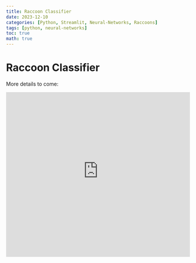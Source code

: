 ```yaml
---
title: Raccoon Classifier
date: 2023-12-10
categories: [Python, Streamlit, Neural-Networks, Raccoons]
tags: [python, neural-networks]
toc: true
math: true
---
```


# Raccoon Classifier

More details to come:

<iframe
  src="https://raccoonclassifier.streamlit.app/?embed=true"
  height="450"
  style="width:100%;border:none;"
></iframe>